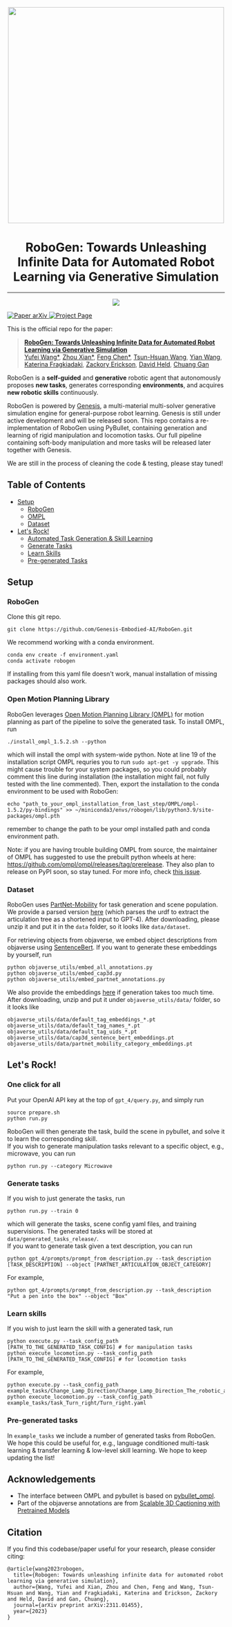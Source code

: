 
<div align="center">
  <img width="500px" src="imgs/logo.png"/>
  
  # RoboGen: Towards Unleashing Infinite Data for Automated Robot Learning via Generative Simulation
</div>

---
<div align="center">
  <img src="imgs/teaser.png"/>
</div> 

<p align="left">
    <a href='http://arxiv.org/abs/2311.01455'>
      <img src='https://img.shields.io/badge/Paper-arXiv-green?style=plastic&logo=arXiv&logoColor=green' alt='Paper arXiv'>
    </a>
    <a href='https://robogen-ai.github.io/'>
      <img src='https://img.shields.io/badge/Project-Page-blue?style=plastic&logo=Google%20chrome&logoColor=blue' alt='Project Page'>
    </a>
</p>
This is the official repo for the paper:

> **[RoboGen: Towards Unleashing Infinite Data for Automated Robot Learning via Generative Simulation](https://robogen-ai.github.io/)**  
> [Yufei Wang*](https://yufeiwang63.github.io/), [Zhou Xian*](https://zhou-xian.com/), [Feng Chen*](https://robogen-ai.github.io/), [Tsun-Hsuan Wang](https://zswang666.github.io/), [Yian Wang](https://wangyian-me.github.io/), [
Katerina Fragkiadaki](https://www.cs.cmu.edu/~katef/), [Zackory Erickson](https://zackory.com/), [David Held](https://davheld.github.io/), [Chuang Gan](https://people.csail.mit.edu/ganchuang/)   

RoboGen is a **self-guided** and **generative** robotic agent that autonomously proposes **new tasks**, generates corresponding **environments**, and acquires **new robotic skills** continuously.

RoboGen is powered by [Genesis](https://github.com/Genesis-Embodied-AI/Genesis), a multi-material multi-solver generative simulation engine for general-purpose robot learning. 
Genesis is still under active development and will be released soon. This repo contains a re-implementation of RoboGen using PyBullet, containing generation and learning of rigid manipulation and locomotion tasks. Our full pipeline containing soft-body manipulation and more tasks will be released later together with Genesis.

We are still in the process of cleaning the code & testing, please stay tuned!

## Table of Contents
- [Setup](#setup)
  - [RoboGen](#RoboGen)
  - [OMPL](#Open-Motion-Planning-Library)
  - [Dataset](#dataset)
- [Let's Rock!](#lets-rock)
  - [Automated Task Generation & Skill Learning](#One-click-for-all)
  - [Generate Tasks](#Generate-tasks)
  - [Learn Skills](#Learn-skills)
  - [Pre-generated Tasks](#Pre-generated-tasks)
## Setup
### RoboGen
Clone this git repo.
```
git clone https://github.com/Genesis-Embodied-AI/RoboGen.git
```
We recommend working with a conda environment.
```
conda env create -f environment.yaml
conda activate robogen
```
If installing from this yaml file doesn't work, manual installation of missing packages should also work.

### Open Motion Planning Library
RoboGen leverages [Open Motion Planning Library (OMPL)](https://ompl.kavrakilab.org/) for motion planning as part of the pipeline to solve the generated task. 
To install OMPL, run
```
./install_ompl_1.5.2.sh --python
```
which will install the ompl with system-wide python. Note at line 19 of the installation script OMPL requries you to run `sudo apt-get -y upgrade`. This might cause trouble for your system packages, so you could probably comment this line during installation (the installation might fail, not fully tested with the line commented).
Then, export the installation to the conda environment to be used with RoboGen:
```
echo "path_to_your_ompl_installation_from_last_step/OMPL/ompl-1.5.2/py-bindings" >> ~/miniconda3/envs/robogen/lib/python3.9/site-packages/ompl.pth
```
remember to change the path to be your ompl installed path and conda environment path.

Note: if you are having trouble building OMPL from source, the maintainer of OMPL has suggested to use the prebuilt python wheels at here: https://github.com/ompl/ompl/releases/tag/prerelease. They also plan to release on PyPI soon, so stay tuned. For more info, check [this issue](https://github.com/Genesis-Embodied-AI/RoboGen/issues/8#issuecomment-1918092507).

### Dataset
RoboGen uses [PartNet-Mobility](https://sapien.ucsd.edu/browse) for task generation and scene population. We provide a parsed version [here](https://drive.google.com/file/d/1d-1txzcg_ke17NkHKAolXlfDnmPePFc6/view?usp=sharing) (which parses the urdf to extract the articulation tree as a shortened input to GPT-4). After downloading, please unzip it and put it in the `data` folder, so it looks like `data/dataset`.

For retrieving objects from objaverse, we embed object descriptions from objaverse using [SentenceBert](https://www.sbert.net/). 
If you want to generate these embeddings by yourself, run
```
python objaverse_utils/embed_all_annotations.py
python objaverse_utils/embed_cap3d.py
python objaverse_utils/embed_partnet_annotations.py
```
We also provide the embeddings [here](https://drive.google.com/file/d/1dFDpG3tlckTUSy7VYdfkNqtfVctpn3T6/view?usp=sharing) if generation takes too much time. After downloading, unzip and put it under `objaverse_utils/data/` folder, so it looks like 
```
objaverse_utils/data/default_tag_embeddings_*.pt
objaverse_utils/data/default_tag_names_*.pt
objaverse_utils/data/default_tag_uids_*.pt
objaverse_utils/data/cap3d_sentence_bert_embeddings.pt
objaverse_utils/data/partnet_mobility_category_embeddings.pt
```


## Let's Rock!
### One click for all
Put your OpenAI API key at the top of `gpt_4/query.py`, and simply run
```
source prepare.sh
python run.py
``` 
RoboGen will then generate the task, build the scene in pybullet, and solve it to learn the corresponding skill.  
If you wish to generate manipulation tasks relevant to a specific object, e.g., microwave, you can run  
```
python run.py --category Microwave
```

### Generate tasks
If you wish to just generate the tasks, run
```
python run.py --train 0
```
which will generate the tasks, scene config yaml files, and training supervisions. The generated tasks will be stored at `data/generated_tasks_release/`.  
If you want to generate task given a text description, you can run
```
python gpt_4/prompts/prompt_from_description.py --task_description [TASK_DESCRIPTION] --object [PARTNET_ARTICULATION_OBJECT_CATEGORY]
``` 
For example,
```
python gpt_4/prompts/prompt_from_description.py --task_description "Put a pen into the box" --object "Box"
```

### Learn skills
If you wish to just learn the skill with a generated task, run
```
python execute.py --task_config_path [PATH_TO_THE_GENERATED_TASK_CONFIG] # for manipulation tasks
python execute_locomotion.py --task_config_path [PATH_TO_THE_GENERATED_TASK_CONFIG] # for locomotion tasks
```
For example,
```
python execute.py --task_config_path example_tasks/Change_Lamp_Direction/Change_Lamp_Direction_The_robotic_arm_will_alter_the_lamps_light_direction_by_manipulating_the_lamps_head.yaml  
python execute_locomotion.py --task_config_path example_tasks/task_Turn_right/Turn_right.yaml
```

### Pre-generated tasks
In `example_tasks` we include a number of generated tasks from RoboGen. We hope this could be useful for, e.g., language conditioned multi-task learning & transfer learning & low-level skill learning. We hope to keep updating the list! 

## Acknowledgements
- The interface between OMPL and pybullet is based on [pybullet_ompl](https://github.com/lyfkyle/pybullet_ompl).
- Part of the objaverse annotations are from [Scalable 3D Captioning with Pretrained Models](https://arxiv.org/abs/2306.07279)

## Citation
If you find this codebase/paper useful for your research, please consider citing:
```
@article{wang2023robogen,
  title={Robogen: Towards unleashing infinite data for automated robot learning via generative simulation},
  author={Wang, Yufei and Xian, Zhou and Chen, Feng and Wang, Tsun-Hsuan and Wang, Yian and Fragkiadaki, Katerina and Erickson, Zackory and Held, David and Gan, Chuang},
  journal={arXiv preprint arXiv:2311.01455},
  year={2023}
}
```


